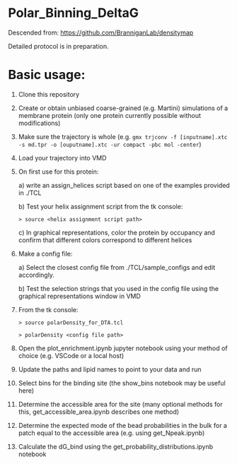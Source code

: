 # Polar_Binning_DeltaG
Descended from: https://github.com/BranniganLab/densitymap

Detailed protocol is in preparation.

# Basic usage:
1. Clone this repository
2. Create or obtain unbiased coarse-grained (e.g. Martini) simulations of a membrane protein (only one protein currently possible without modifications)
3. Make sure the trajectory is whole (e.g. `gmx trjconv -f [inputname].xtc -s md.tpr -o [ouputname].xtc -ur compact -pbc mol -center`)
4. Load your trajectory into VMD
5. On first use for this protein: 

   a) write an assign_helices script based on one of the examples provided in ./TCL

   b) Test your helix assignment script from the tk console:
   
      ```> source <helix assignment script path>```

   c) In graphical representations, color the protein by occupancy and confirm that different colors correspond to different helices

6. Make a config file: 

    a) Select the closest config file from ./TCL/sample_configs and edit accordingly. 

    b) Test the selection strings that you used in the config file using the graphical representations window in VMD

7. From the tk console:

   ```> source polarDensity_for_DTA.tcl```

   ```> polarDensity <config file path>```  
8. Open the plot_enrichment.ipynb jupyter notebook using your method of choice (e.g. VSCode or a local host)
9. Update the paths and lipid names to point to your data and run
10. Select bins for the binding site (the show_bins notebook may be useful here)
11. Determine the accessible area for the site (many optional methods for this, get_accessible_area.ipynb describes one method)
12. Determine the expected mode of the bead probabilities in the bulk for a patch equal to the accessible area (e.g. using get_Npeak.ipynb)
13. Calculate the dG_bind using the get_probability_distributions.ipynb notebook
